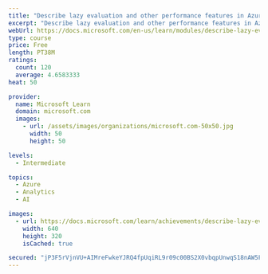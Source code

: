 ```yaml
---
title: "Describe lazy evaluation and other performance features in Azure Databricks"
excerpt: "Describe lazy evaluation and other performance features in Azure Databricks"
webUrl: https://docs.microsoft.com/en-us/learn/modules/describe-lazy-evaluation-performance-features-azure-databricks/
type: course
price: Free
length: PT38M
ratings:
  count: 120
  average: 4.6583333
heat: 50

provider:
  name: Microsoft Learn
  domain: microsoft.com
  images:
    - url: /assets/images/organizations/microsoft.com-50x50.jpg
      width: 50
      height: 50

levels:
  - Intermediate

topics:
  - Azure
  - Analytics
  - AI

images:
  - url: https://docs.microsoft.com/learn/achievements/describe-lazy-evaluation-other-performance-features-azure-databricks-social.png
    width: 640
    height: 320
    isCached: true

secured: "jP3F5rVjnVU+AIMreFwkeYJRQ4fpUqiRL9r09c00BS2X0vbqpUnwqS18nAW5FR61SibvTy0CVhR62krz57Y+SB/h1X20RtcbL0qC98WMJf7h3vyAQDAkrraxOn62Ez8NsMXkPzFMnSfX5SiG+2y5jtO5FNN8nbT0MD8rWRBENSc8ML6UaigHgXiD0VxSNELnfFYjUd5A2aeYR/yYOyyUezLE7d3DK8Mu/zuerUUsW0qWzUzXotvn9xJR4WwMlMvshGuJHl37M6NRb/kHiVqyoAJij1wEkhVsk0nQFb6B5dpGSP4eAXbkSbr5lTQmO9kH70dd2yycPpuqofPnJfFRW4K36YqPN3ouIcA81+y9WK0MxtRnjxVNoufTMciWEc+QYnxQZ7aqGC/CFZ2pOIMu+dBAoUmdaoRpYegEchxwTuM=;kRqO9giLN3SBSKny9D8XbQ=="
---
```


